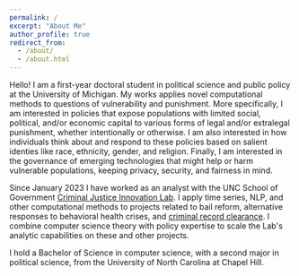 ```yaml
---
permalink: /
excerpt: "About Me"
author_profile: true
redirect_from: 
  - /about/
  - /about.html
---
```

Hello! I am a first-year doctoral student in political science and public policy at the University of Michigan. My works applies novel computational methods to questions of vulnerability and punishment. More specifically, I am interested in policies that expose populations with limited social, political, and/or economic capital to various forms of legal and/or extralegal punishment, whether intentionally or otherwise. I am also interested in how individuals think about and respond to these policies based on salient identies like race, ethnicity, gender, and religion. Finally, I am interested in the governance of emerging technologies that might help or harm vulnerable populations, keeping privacy, security, and fairness in mind.

Since January 2023 I have worked as an analyst with the UNC School of Government [Criminal Justice Innovation Lab](https://cjil.sog.unc.edu/). I apply time series, NLP, and other computational methods to projects related to bail reform, alternative responses to behavioral health crises, and [criminal record clearance](https://cjil.shinyapps.io/RecordClearanceDashboard/). I combine computer science theory with policy expertise to scale the Lab's analytic capabilities on these and other projects.

I hold a Bachelor of Science in computer science, with a second major in political science, from the University of North Carolina at Chapel Hill.